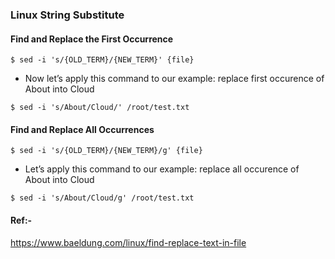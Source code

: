 ### Linux String Substitute

#### Find and Replace the First Occurrence
```
$ sed -i 's/{OLD_TERM}/{NEW_TERM}' {file}
```
* Now let’s apply this command to our example: replace first occurence of About into Cloud

```
$ sed -i 's/About/Cloud/' /root/test.txt

```
#### Find and Replace All Occurrences
```
$ sed -i 's/{OLD_TERM}/{NEW_TERM}/g' {file}
```
* Let’s apply this command to our example: replace all occurence of About into Cloud
```
$ sed -i 's/About/Cloud/g' /root/test.txt

```


#### Ref:-
https://www.baeldung.com/linux/find-replace-text-in-file
